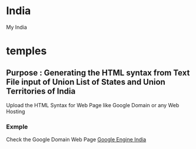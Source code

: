 # India
My India
# temples
## Purpose : Generating the HTML syntax from Text File input of Union List of States and Union Territories of India
Upload the HTML Syntax for Web Page like Google Domain or any Web Hosting 
### Exmple

Check the Google Domain Web Page [Google Engine India](https://www.googlengine.com/ind)
